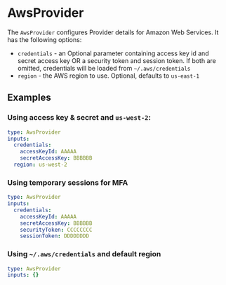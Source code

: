 # AwsProvider

The `AwsProvider` configures Provider details for Amazon Web Services. It has the following
options:
 * `credentials` - an Optional parameter containing access key id and secret access key OR a
   security token and session token. If both are omitted, credentials will be loaded from
   `~/.aws/credentials`
 * `region` - the AWS region to use. Optional, defaults to `us-east-1`

## Examples
### Using access key & secret and `us-west-2`:
```yaml
type: AwsProvider
inputs:
  credentials:
    accessKeyId: AAAAA
    secretAccessKey: BBBBBB
  region: us-west-2
```

### Using temporary sessions for MFA
```yaml
type: AwsProvider
inputs:
  credentials:
    accessKeyId: AAAAA
    secretAccessKey: BBBBBB
    securityToken: CCCCCCCC
    sessionToken: DDDDDDDD
```

### Using `~/.aws/credentials` and default region
```yaml
type: AwsProvider
inputs: {}
```
